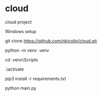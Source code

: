 # cloud
cloud project

Windows setup 

git clone https://github.com/nkjcolin/cloud.git

python -m venv .venv 

cd .venv\Scripts

.\activate 

pip3 install -r requirements.txt

python main.py 
